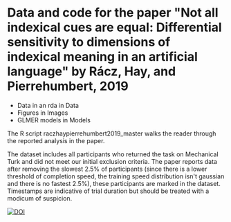 # Data and code for the paper "Not all indexical cues are equal: Differential sensitivity to dimensions of indexical meaning in an artificial language" by Rácz, Hay, and Pierrehumbert, 2019

- Data in an rda in Data
- Figures in Images
- GLMER models in Models

The R script raczhaypierrehumbert2019_master walks the reader through the reported analysis in the paper.

The dataset includes all participants who returned the task on Mechanical Turk and did not meet our initial exclusion criteria. The paper reports data after removing the slowest 2.5% of participants (since there is a lower threshold of completion speed, the training speed distribution isn't gaussian and there is no fastest 2.5%), these participants are marked in the dataset. Timestamps are indicative of trial duration but should be treated with a modicum of suspicion. 


[![DOI](https://zenodo.org/badge/DOI/10.5281/zenodo.3519260.svg)](https://doi.org/10.5281/zenodo.3519260)

